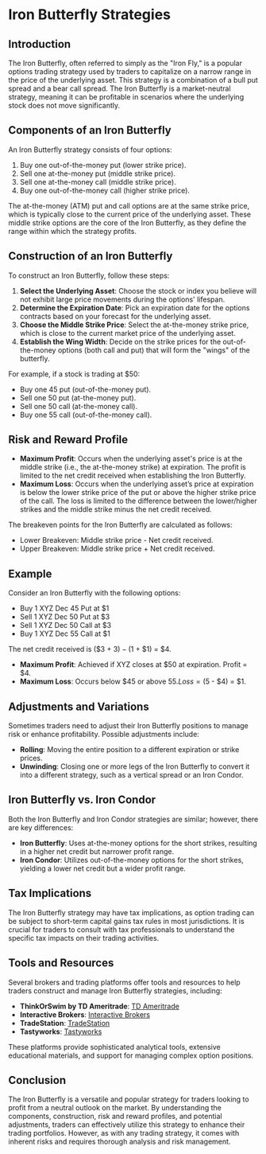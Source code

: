 # Iron Butterfly Strategies

## Introduction
The Iron Butterfly, often referred to simply as the "Iron Fly," is a popular options trading strategy used by traders to capitalize on a narrow range in the price of the underlying asset. This strategy is a combination of a bull put spread and a bear call spread. The Iron Butterfly is a market-neutral strategy, meaning it can be profitable in scenarios where the underlying stock does not move significantly.

## Components of an Iron Butterfly
An Iron Butterfly strategy consists of four options:
1. Buy one out-of-the-money put (lower strike price).
2. Sell one at-the-money put (middle strike price).
3. Sell one at-the-money call (middle strike price).
4. Buy one out-of-the-money call (higher strike price).

The at-the-money (ATM) put and call options are at the same strike price, which is typically close to the current price of the underlying asset. These middle strike options are the core of the Iron Butterfly, as they define the range within which the strategy profits.

## Construction of an Iron Butterfly
To construct an Iron Butterfly, follow these steps:
1. **Select the Underlying Asset**: Choose the stock or index you believe will not exhibit large price movements during the options' lifespan.
2. **Determine the Expiration Date**: Pick an expiration date for the options contracts based on your forecast for the underlying asset.
3. **Choose the Middle Strike Price**: Select the at-the-money strike price, which is close to the current market price of the underlying asset.
4. **Establish the Wing Width**: Decide on the strike prices for the out-of-the-money options (both call and put) that will form the "wings" of the butterfly.

For example, if a stock is trading at $50:
- Buy one 45 put (out-of-the-money put).
- Sell one 50 put (at-the-money put).
- Sell one 50 call (at-the-money call).
- Buy one 55 call (out-of-the-money call).

## Risk and Reward Profile
- **Maximum Profit**: Occurs when the underlying asset's price is at the middle strike (i.e., the at-the-money strike) at expiration. The profit is limited to the net credit received when establishing the Iron Butterfly.
- **Maximum Loss**: Occurs when the underlying asset’s price at expiration is below the lower strike price of the put or above the higher strike price of the call. The loss is limited to the difference between the lower/higher strikes and the middle strike minus the net credit received.
  
The breakeven points for the Iron Butterfly are calculated as follows:
- Lower Breakeven: Middle strike price - Net credit received.
- Upper Breakeven: Middle strike price + Net credit received.

## Example
Consider an Iron Butterfly with the following options:
- Buy 1 XYZ Dec 45 Put at $1
- Sell 1 XYZ Dec 50 Put at $3
- Sell 1 XYZ Dec 50 Call at $3
- Buy 1 XYZ Dec 55 Call at $1

The net credit received is ($3 + $3) - ($1 + $1) = $4.

- **Maximum Profit**: Achieved if XYZ closes at $50 at expiration. Profit = $4.
- **Maximum Loss**: Occurs below $45 or above $55. Loss = ($5 - $4) = $1.

## Adjustments and Variations
Sometimes traders need to adjust their Iron Butterfly positions to manage risk or enhance profitability. Possible adjustments include:
- **Rolling**: Moving the entire position to a different expiration or strike prices.
- **Unwinding**: Closing one or more legs of the Iron Butterfly to convert it into a different strategy, such as a vertical spread or an Iron Condor.

## Iron Butterfly vs. Iron Condor
Both the Iron Butterfly and Iron Condor strategies are similar; however, there are key differences:
- **Iron Butterfly**: Uses at-the-money options for the short strikes, resulting in a higher net credit but narrower profit range.
- **Iron Condor**: Utilizes out-of-the-money options for the short strikes, yielding a lower net credit but a wider profit range.

## Tax Implications
The Iron Butterfly strategy may have tax implications, as option trading can be subject to short-term capital gains tax rules in most jurisdictions. It is crucial for traders to consult with tax professionals to understand the specific tax impacts on their trading activities.

## Tools and Resources
Several brokers and trading platforms offer tools and resources to help traders construct and manage Iron Butterfly strategies, including:
- **ThinkOrSwim by TD Ameritrade**: [TD Ameritrade](https://www.tdameritrade.com/thinkorswim.html)
- **Interactive Brokers**: [Interactive Brokers](https://www.interactivebrokers.com/)
- **TradeStation**: [TradeStation](https://www.tradestation.com/)
- **Tastyworks**: [Tastyworks](https://www.tastyworks.com/)

These platforms provide sophisticated analytical tools, extensive educational materials, and support for managing complex option positions.

## Conclusion
The Iron Butterfly is a versatile and popular strategy for traders looking to profit from a neutral outlook on the market. By understanding the components, construction, risk and reward profiles, and potential adjustments, traders can effectively utilize this strategy to enhance their trading portfolios. However, as with any trading strategy, it comes with inherent risks and requires thorough analysis and risk management.
